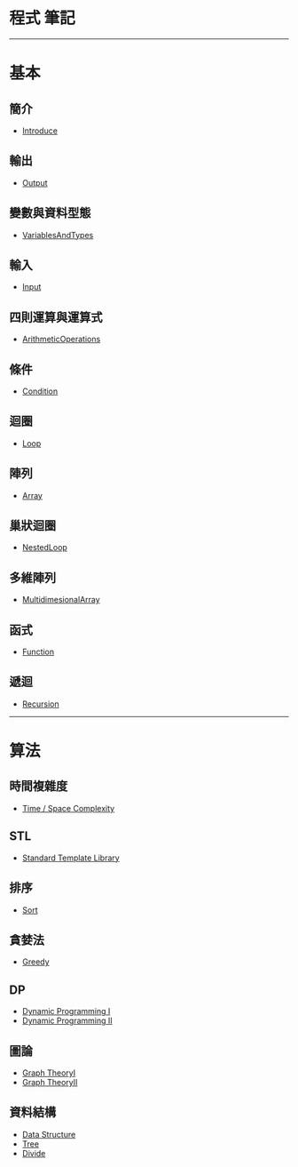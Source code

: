 # **程式 筆記**

---
# 基本  
## 簡介  
* [Introduce](https://github.com/Vincenttainan/CppTeachingNote/blob/main/01_introduce.md)

## 輸出  
* [Output](https://github.com/Vincenttainan/CppTeachingNote/blob/main/02_output.md)

## 變數與資料型態  
* [VariablesAndTypes](https://github.com/Vincenttainan/CppTeachingNote/blob/main/03_variablesAndTypes.md)

## 輸入  
* [Input](https://github.com/Vincenttainan/CppTeachingNote/blob/main/04_input.md)  

## 四則運算與運算式  
* [ArithmeticOperations](https://github.com/Vincenttainan/CppTeachingNote/blob/main/05_arithmeticOperations.md)

## 條件  
* [Condition](https://github.com/Vincenttainan/CppTeachingNote/blob/main/06_condition.md)  

## 迴圈  
* [Loop](https://github.com/Vincenttainan/CppTeachingNote/blob/main/07_loop.md)  

## 陣列  
* [Array](https://github.com/Vincenttainan/CppTeachingNote/blob/main/08_array.md)  

## 巢狀迴圈  
* [NestedLoop](https://github.com/Vincenttainan/CppTeachingNote/blob/main/09_nestedLoop.md)  

## 多維陣列  
* [MultidimesionalArray](https://github.com/Vincenttainan/CppTeachingNote/blob/main/10_multidimesionalArray.md)  

## 函式  
* [Function](https://github.com/Vincenttainan/CppTeachingNote/blob/main/11_function.md)  

## 遞迴  
* [Recursion](https://github.com/Vincenttainan/CppTeachingNote/blob/main/12_recursion.md)  

---

# 算法  
## 時間複雜度  
* [Time / Space Complexity](https://github.com/Vincenttainan/CppTeachingNote/blob/main/13_timeAndSpaceComplexity.md)  

## STL  
* [Standard Template Library](https://github.com/Vincenttainan/CppTeachingNote/blob/main/14_standardTemplateLibrary.md)  

## 排序  
* [Sort](https://github.com/Vincenttainan/CppTeachingNote/blob/main/15_sort.md)

## 貪婪法  
* [Greedy](https://github.com/Vincenttainan/CppTeachingNote/blob/main/16_greedy.md)

## DP  
* [Dynamic Programming I](https://github.com/Vincenttainan/CppTeachingNote/blob/main/17_dpI.md)
* [Dynamic Programming II](https://github.com/Vincenttainan/CppTeachingNote/blob/main/18_dpII.md)

## 圖論  
* [Graph TheoryI](https://github.com/Vincenttainan/CppTeachingNote/blob/main/19_graphTheoryI.md)
* [Graph TheoryII]()

## 資料結構  
* [Data Structure]()  
* [Tree]()  
* [Divide]()  
